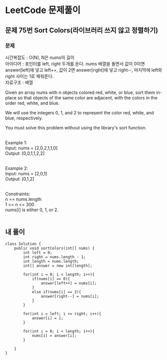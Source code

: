 # LeetCode 문제풀이

## 문제 75번 Sort Colors(라이브러리 쓰지 않고 정렬하기)

### 문제<br>
시간복잡도 : O(N), N은 nums의 길이<br>
아이디어 : 포인터를 left, right 두개를 둔다. nums 배열을 돌면서 값이 0이면 answer[left]에 넣고 left++, 값이 2면 answer[right]에 넣고 right--, 마지막에 left와 right 사이는 1로 채워준다.<br>
자료구조 : 배열<br>

Given an array nums with n objects colored red, white, or blue, sort them in-place so that objects of the same color are adjacent, with the colors in the order red, white, and blue.

We will use the integers 0, 1, and 2 to represent the color red, white, and blue, respectively.

You must solve this problem without using the library's sort function.<br><br> 

Example 1:<br>
Input: nums = [2,0,2,1,1,0]<br>
Output: [0,0,1,1,2,2]<br><br>

Example 2:<br>
Input: nums = [2,0,1]<br>
Output: [0,1,2]<br><br> 

Constraints:<br>
n == nums.length<br>
1 <= n <= 300<br>
nums[i] is either 0, 1, or 2.<br><br>

## 내 풀이
```
class Solution {
    public void sortColors(int[] nums) {
        int left = 0;
        int right = nums.length - 1;
        int length = nums.length;
        int[] answer = new int[length];

        for(int i = 0; i < length; i++){
            if(nums[i] == 0){
                answer[left++] = nums[i];
            }
            else if(nums[i] == 2){
                answer[right--] = nums[i];
            }
        }

        for(int i = left; i <= right; i++){
            answer[i] = 1;
        }

        for(int i = 0; i < length; i++){
            nums[i] = answer[i];
        }

    }
}
```